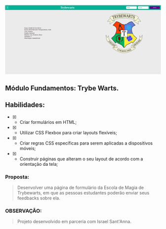 ![Alt ou título da imagem](/try.png)
## Módulo Fundamentos: Trybe Warts.

## Habilidades:
- [x] - Criar formulários em HTML;
- [x] - Utilizar CSS Flexbox para criar layouts flexíveis;
- [x] - Criar regras CSS específicas para serem aplicadas a dispositivos móveis;
- [x] - Construir páginas que alteram o seu layout de acordo com a orientação da tela;
  
### Proposta:
> Desenvolver uma página de formulário da Escola de Magia de Trybewarts, em que as pessoas estudantes poderão enviar seus feedbacks sobre ela.

### OBSERVAÇÃO: 
> Projeto desenvolvido em parceria com Israel Sant'Anna.

